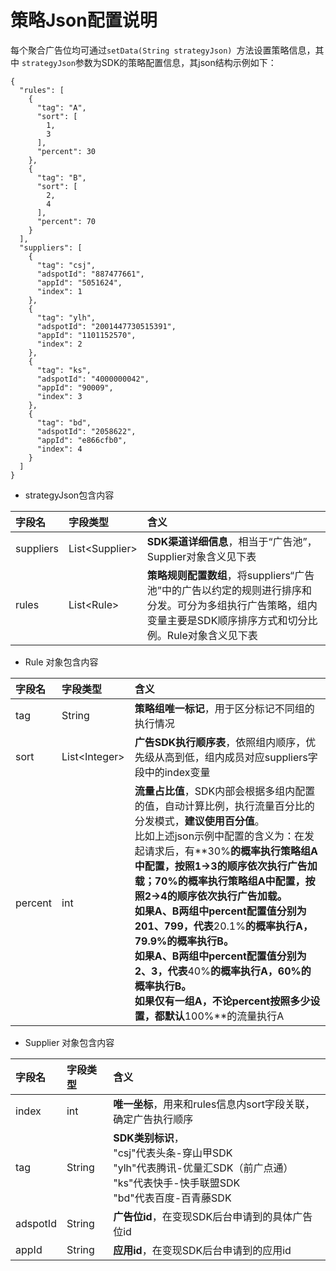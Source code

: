 # 策略Json配置说明

每个聚合广告位均可通过`setData(String strategyJson) `方法设置策略信息，其中 `strategyJson`参数为SDK的策略配置信息，其json结构示例如下：

```
{
  "rules": [
    {
      "tag": "A",
      "sort": [
        1,
        3
      ],
      "percent": 30
    },
    {
      "tag": "B",
      "sort": [
        2,
        4
      ],
      "percent": 70
    }
  ],
  "suppliers": [
    {
      "tag": "csj",
      "adspotId": "887477661",
      "appId": "5051624",
      "index": 1
    },
    {
      "tag": "ylh",
      "adspotId": "2001447730515391",
      "appId": "1101152570",
      "index": 2
    },
    {
      "tag": "ks",
      "adspotId": "4000000042",
      "appId": "90009",
      "index": 3
    },
    {
      "tag": "bd",
      "adspotId": "2058622",
      "appId": "e866cfb0",
      "index": 4
    }
  ]
}
```


* strategyJson包含内容


|字段名	| 字段类型 |含义
|:--- |:--- |:--- |
|suppliers | List&lt;Supplier> | **SDK渠道详细信息**，相当于“广告池”，Supplier对象含义见下表
|rules | List&lt;Rule> | **策略规则配置数组**，将suppliers“广告池”中的广告以约定的规则进行排序和分发。可分为多组执行广告策略，组内变量主要是SDK顺序排序方式和切分比例。Rule对象含义见下表


* Rule 对象包含内容

|字段名	| 字段类型 |含义
|:--- |:--- |:--- |
|tag	|String	|**策略组唯一标记**，用于区分标记不同组的执行情况
| sort | List&lt;Integer> | **广告SDK执行顺序表**，依照组内顺序，优先级从高到低，组内成员对应suppliers字段中的index变量
|percent | int | **流量占比值**，SDK内部会根据多组内配置的值，自动计算比例，执行流量百分比的分发模式，**建议使用百分值**。<br/>比如上述json示例中配置的含义为：在发起请求后，有**30%**的概率执行策略组A中配置，按照1->3的顺序依次执行广告加载；**70%**的概率执行策略组A中配置，按照2->4的顺序依次执行广告加载。<br/>如果A、B两组中percent配置值分别为**201、799**，代表**20.1%**的概率执行A，**79.9%**的概率执行B。<br/>如果A、B两组中percent配置值分别为**2、3**，代表**40%**的概率执行A，**60%**的概率执行B。<br/>如果**仅有一组A**，不论percent按照多少设置，都默认**100%**的流量执行A


* Supplier 对象包含内容

字段名	| 字段类型 |含义
|:--- |:--- |:--- |
|index	|int|**唯一坐标**，用来和rules信息内sort字段关联，确定广告执行顺序
|tag | String | **SDK类别标识**，<br/>"csj"代表头条-穿山甲SDK<br/>"ylh"代表腾讯-优量汇SDK（前广点通）<br/>"ks"代表快手-快手联盟SDK<br/>"bd"代表百度-百青藤SDK
|adspotId | String | **广告位id**，在变现SDK后台申请到的具体广告位id
|appId | String | **应用id**，在变现SDK后台申请到的应用id



